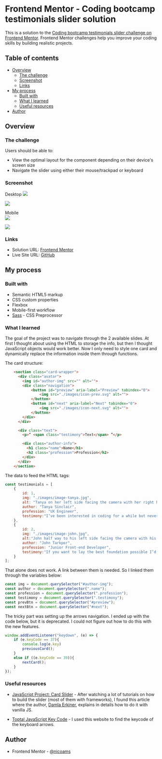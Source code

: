 # Frontend Mentor - Coding bootcamp testimonials slider solution

This is a solution to the [Coding bootcamp testimonials slider challenge on Frontend Mentor](https://www.frontendmentor.io/challenges/coding-bootcamp-testimonials-slider-4FNyLA8JL). Frontend Mentor challenges help you improve your coding skills by building realistic projects. 

## Table of contents

- [Overview](#overview)
  - [The challenge](#the-challenge)
  - [Screenshot](#screenshot)
  - [Links](#links)
- [My process](#my-process)
  - [Built with](#built-with)
  - [What I learned](#what-i-learned)
  - [Useful resources](#useful-resources)
- [Author](#author)

## Overview

### The challenge

Users should be able to:

- View the optimal layout for the component depending on their device's screen size
- Navigate the slider using either their mouse/trackpad or keyboard

### Screenshot

Desktop 
![](./screenshots/Coding%20Slider%20-%20First%20Card%20Deskop.png)

![](./screenshots/Coding%20Slider%20-%20Second%20Card%20Deskop.png)

Mobile  
![](./screenshots/Coding%20Slider%20-%20First%20Card%20Mobile.png)

![](./screenshots/Coding%20Slider%20-%20Second%20Card%20Mobile.png)


### Links

- Solution URL: [Frontend Mentor](https://www.frontendmentor.io/solutions/responsive-testimonials-sliders-8BnOgPQJ17)
- Live Site URL: [GitHub](hhttps://nicoams.github.io/testimonials-slider/)

## My process

### Built with

- Semantic HTML5 markup
- CSS custom properties
- Flexbox
- Mobile-first workflow
- [Sass](sass-lang.com) - CSS Preprocessor


### What I learned

The goal of the project was to navigate through the 2 available slides. At first I thought about using the HTML to storage the info, but then I thought JavaScript objects would work better. Now I only need to style one card and dynamically replace the information inside them through functions.

The card structure:
```html
    <section class="card-wrapper">
      <div class="avatar">
        <img id="author-img" src="" alt="">
        <div class="navigation">
            <button id="preview" aria-label="Preview" tabindex="0">
                <img src="./images/icon-prev.svg" alt="">
            </button>
            <button id="next" aria-label="Next" tabindex="0">
                <img src="./images/icon-next.svg" alt="">
            </button>
        </div>
      </div>

      <div class="text">
        <p>“ <span class="testimony">Text</span> ”</p>

        <div class="author-info">
          <h1 class="name">Name</h1>
          <h2 class="profession">Profession</h2>
        </div>
      </div>
    </section>
```


The data to feed the HTML tags:
```js
const testimonials = [
    {
        id: 1,
        img: "./images/image-tanya.jpg",
        alt: "Tanya on her left side facing the camera with her right hand on her right cheek.",
        author: "Tanya Sinclair",
        profession: "UX Engineer",
        testimony:"I’ve been interested in coding for a while but never taken the jump, until now. I couldn’t recommend this course enough. I’m now in the job of my dreams and so excited about the future.",
    },
    {
        id: 2,
        img: "./images/image-john.jpg",
        alt:"John half way to his left side facing the camera with his arms crossed on his chest.",
        author: "John Tarkpor",
        profession: "Junior Front-end Developer",
        testimony:"If you want to lay the best foundation possible I’d recommend taking this course. The depth the instructors go into is incredible. I now feel so confident about starting up as a professional developer.",
    }
];
```

That alone does not work. A link between them is needed. So I linked them through the variables below:
```js
const img = document.querySelector("#author-img");
const author = document.querySelector(".name");
const profession = document.querySelector(".profession");
const testimony = document.querySelector(".testimony");
const prevBtn = document.querySelector("#preview");
const nextBtn = document.querySelector("#next");
```

The tricky part was setting up the arrows navigation. I ended up with the code below, but it is deprecated. I could not figure out how to do this with the new features.
```js
window.addEventListener("keydown", (e) => {
    if (e.keyCode == 37){
        console.log(e.key)
        previousCard();
    }
    else if ((e.keyCode == 39)){
        nextCard();
    }
});
```

### Useful resources

- [JavaScript Project: Card Slider](https://medium.com/codex/javascript-bitesize-card-slider-ee3ab8b179d8) - After watching a lot of tutorials on how to build the slider (most of them with frameworks), I found this article where the author, [Damla Erkiner](https://medium.com/@derkiner), explains in details how to do it with vanilla JS.

- [Toptal JavaScript Key Code](https://www.toptal.com/developers/keycode) - I used this website to find the keycode of the keyboard arrows.

## Author

- Frontend Mentor - [@nicoams](https://www.frontendmentor.io/profile/nicoams)